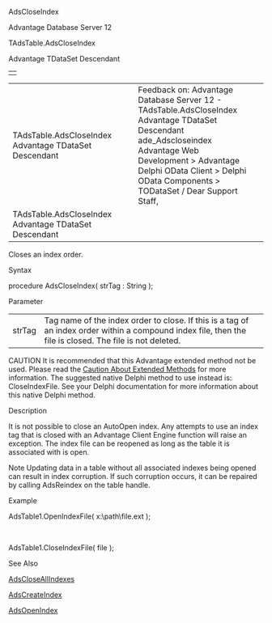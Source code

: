 AdsCloseIndex




Advantage Database Server 12  

TAdsTable.AdsCloseIndex

Advantage TDataSet Descendant

|  |
| --- |
|  |

|  |  |  |  |  |
| --- | --- | --- | --- | --- |
| TAdsTable.AdsCloseIndex  Advantage TDataSet Descendant |  |  | Feedback on: Advantage Database Server 12 - TAdsTable.AdsCloseIndex Advantage TDataSet Descendant ade\_Adscloseindex Advantage Web Development > Advantage Delphi OData Client > Delphi OData Components > TODataSet / Dear Support Staff, |  |
| TAdsTable.AdsCloseIndex  Advantage TDataSet Descendant |  |  |  |  |

Closes an index order.

Syntax

procedure AdsCloseIndex( strTag : String );

Parameter

|  |  |
| --- | --- |
| strTag | Tag name of the index order to close. If this is a tag of an index order within a compound index file, then the file is closed. The file is not deleted. |

CAUTION It is recommended that this Advantage extended method not be used. Please read the [Caution About Extended Methods](ade_caution_about_extended_methods.htm) for more information. The suggested native Delphi method to use instead is: CloseIndexFile. See your Delphi documentation for more information about this native Delphi method.

Description

It is not possible to close an AutoOpen index. Any attempts to use an index tag that is closed with an Advantage Client Engine function will raise an exception. The index file can be reopened as long as the table it is associated with is open.

Note Updating data in a table without all associated indexes being opened can result in index corruption. If such corruption occurs, it can be repaired by calling AdsReindex on the table handle.

Example

AdsTable1.OpenIndexFile( x:\path\file.ext );

 

AdsTable1.CloseIndexFile( file );

See Also

[AdsCloseAllIndexes](ade_adscloseallindexes.htm)

[AdsCreateIndex](ade_adscreateindex.htm)

[AdsOpenIndex](ade_adsopenindex.htm)